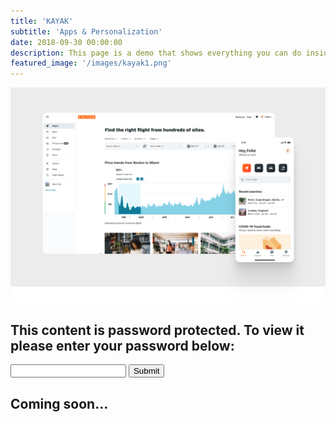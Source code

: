 ```yaml
---
title: 'KAYAK'
subtitle: 'Apps & Personalization'
date: 2018-09-30 00:00:00
description: This page is a demo that shows everything you can do inside portfolio and blog posts.
featured_image: '/images/kayak1.png'
---
```


<div>
    <img src="/images/kayak2.png"/>
</div>

<script src="{{ '/js/password.js' }}"></script>
<div id="password-section" class="password-section">
    <h2 class="text-start password-section-p">This content is password protected. To view it please enter your password below:</h2>
    <div class="password-section-content">
        <div class="input-group mb-3">
            <input id='password' class="form-control" type='password' />
            <button type="button" class="btn btn-outline-secondary password-section-button" onclick="canAccess()">
                Submit
            </button>
        </div>
    </div>
</div>

<div id="content-hide" class="display-none">
    <h2>Coming soon...</h2>
</div>

